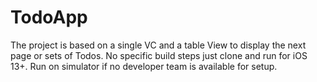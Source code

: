 # TodoApp

The project is based on a single VC and a table View to display the next page or sets of Todos.
No specific build steps just clone and run for iOS 13+.
Run on simulator if no developer team is available for setup.
